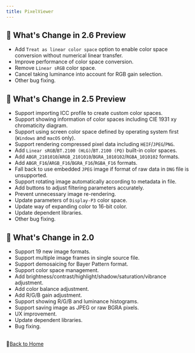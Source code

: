 ```yaml
---
title: PixelViewer
---
```


## 📣 What's Change in 2.6 Preview
- Add ```Treat as linear color space``` option to enable color space conversion without numerical linear transfer.
- Improve performance of color space conversion.
- Remove ```Linear sRGB``` color space.
- Cancel taking luminance into account for RGB gain selection.
- Other bug fixing.

## 📣 What's Change in 2.5 Preview
- Support importing ICC profile to create custom color spaces.
- Support showing information of color spaces including CIE 1931 xy chromaticity diagram.
- Support using screen color space defined by operating system first (```Windows``` and ```macOS``` only).
- Support rendering compressed pixel data including ```HEIF```/```JPEG```/```PNG```.
- Add ```Linear sRGB```/```BT.2100 (HLG)```/```BT.2100 (PQ)``` built-in color spaces.
- Add ```ABGR_2101010```/```ARGB_2101010```/```BGRA_1010102```/```RGBA_1010102``` formats.
- Add ```ABGR_F16```/```ARGB_F16```/```BGRA_F16```/```RGBA_F16``` formats.
- Fall back to use embedded ```JPEG``` image if format of raw data in ```DNG``` file is unsupported.
- Support rotating image automatically according to metadata in file.
- Add buttons to adjust filtering parameters accurately.
- Prevent unnecessary image re-rendering.
- Update parameters of ```Display-P3``` color space.
- Update way of expanding color to 16-bit color.
- Update dependent libraries.
- Other bug fixing.

## 📣 What's Change in 2.0
- Support 19 new image formats.
- Support multiple image frames in single source file.
- Support demosaicing for Bayer Pattern format.
- Support color space management.
- Add brightness/contrast/highlight/shadow/saturation/vibrance adjustment.
- Add color balance adjustment.
- Add R/G/B gain adjustment.
- Support showing R/G/B and luminance histograms.
- Support saving image as JPEG or raw BGRA pixels.
- UX improvement.
- Update dependent libraries.
- Bug fixing.


<br/>📔[Back to Home](index.md)
